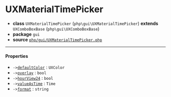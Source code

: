 # UXMaterialTimePicker

- **class** `UXMaterialTimePicker` (`php\gui\UXMaterialTimePicker`) **extends** `UXComboBoxBase` (`php\gui\UXComboBoxBase`)
- **package** `gui`
- **source** [`php/gui/UXMaterialTimePicker.php`](./src/main/resources/JPHP-INF/sdk/php/gui/UXMaterialTimePicker.php)


---

#### Properties

- `->`[`defaultColor`](#prop-defaultcolor) : `UXColor`
- `->`[`overlay`](#prop-overlay) : `bool`
- `->`[`hourView24`](#prop-hourview24) : `bool`
- `->`[`valueAsTime`](#prop-valueastime) : `Time`
- `->`[`format`](#prop-format) : `string`
